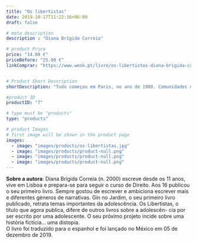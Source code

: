 ```yaml
---
title: "Os libertistas"
date: 2019-10-17T11:22:16+06:00
draft: false

# meta description
description : "Diana Brígida Correia"

# product Price
price: "14.00 €"
priceBefore: "25.00 €"
linkComprar: "https://www.wook.pt/livro/os-libertistas-diana-brigida-correia/22338177"


# Product Short Description
shortDescription: "Tudo começou em Paris, no ano de 1980. Comunidades que defendiam teorias filosóficas começaram por existir apenas em França, depois da morte de Jean-Paule Sartre. Não demorou muito tempo até se propagarem por toda a Europa, com um objetivo de as defender, mas da pior maneira. \"Estamos condenados à liberdade\" é a frase de Jean-Paul Sartre que anunciava, num folheto, a Comunidade Libertista. Nestas comunidades, propagam-se teorias filosóficas que se defendem da pior maneira. Quando Nicole e Matilde sugerem aos amigos juntarem-se a uma das Comunidades, o que todos aceitam, começa o primeiro dia da fase mais difícil da vida deles. A cada momento a sua liberdade vai-se esgueirando por entre dedos que ficam cada vez mais presos e ligados ao rigor de um exército. Avizinham-se momentos de grande tensão, a clamar por uma importante decisão do grupo."

#product ID
productID: "7"

# type must be "products"
type: "products"

# product Images
# first image will be shown in the product page
images:
  - image: "images/products/os-libertistas.jpg"
  - image: "images/products/product-null.png"
  - image: "images/products/product-null.png"
  - image: "images/products/product-null.png"
---
```


**Sobre a autora**: Diana Brígida Correia (n. 2000) escreve desde os 11 anos, vive em Lisboa e prepara-se para seguir o curso de Direito. Aos 16 publicou o seu primeiro livro. Sempre gostou de escrever e ambiciona escrever mais e diferentes géneros de narrativas. Gin no Jardim, o seu primeiro livro publicado, retrata temas importantes da adolescência. Os Libertistas, o título que agora publica, difere de outros livros sobre a adolescên- cia por ser escrito por uma adolescente. O seu próximo projeto incide sobre uma história fictícia... uma distopia.<br>
O livro foi traduzido para o espanhol e foi lançado no México em 05 de dezembro de 2019.